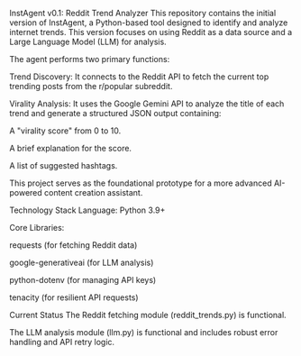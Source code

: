 InstAgent v0.1: Reddit Trend Analyzer
This repository contains the initial version of InstAgent, a Python-based tool designed to identify and analyze internet trends. This version focuses on using Reddit as a data source and a Large Language Model (LLM) for analysis.

The agent performs two primary functions:

Trend Discovery: It connects to the Reddit API to fetch the current top trending posts from the r/popular subreddit.

Virality Analysis: It uses the Google Gemini API to analyze the title of each trend and generate a structured JSON output containing:

A "virality score" from 0 to 10.

A brief explanation for the score.

A list of suggested hashtags.

This project serves as the foundational prototype for a more advanced AI-powered content creation assistant.

Technology Stack
Language: Python 3.9+

Core Libraries:

requests (for fetching Reddit data)

google-generativeai (for LLM analysis)

python-dotenv (for managing API keys)

tenacity (for resilient API requests)

Current Status
The Reddit fetching module (reddit_trends.py) is functional.

The LLM analysis module (llm.py) is functional and includes robust error handling and API retry logic.
